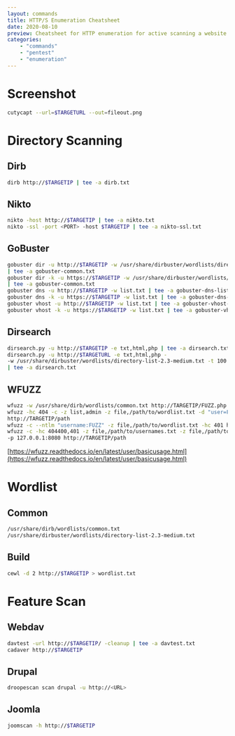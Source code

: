 ```yaml
---
layout: commands
title: HTTP/S Enumeration Cheatsheet
date: 2020-08-10
preview: Cheatsheet for HTTP enumeration for active scanning a website
categories: 
    - "commands"
    - "pentest"
    - "enumeration"
---
```


# Screenshot

```bash
cutycapt --url=$TARGETURL --out=fileout.png
```

# Directory Scanning

## Dirb

```bash
dirb http://$TARGETIP | tee -a dirb.txt
```

## Nikto

```bash
nikto -host http://$TARGETIP | tee -a nikto.txt
nikto -ssl -port <PORT> -host $TARGETIP | tee -a nikto-ssl.txt
```
## GoBuster

```bash
gobuster dir -u http://$TARGETIP -w /usr/share/dirbuster/wordlists/directory-list-2.3-medium.txt \
| tee -a gobuster-common.txt
gobuster dir -k -u https://$TARGETIP -w /usr/share/dirbuster/wordlists/directory-list-2.3-medium.txt \
| tee -a gobuster-common.txt
gobuster dns -u http://$TARGETIP -w list.txt | tee -a gobuster-dns-list.txt
gobuster dns -k -u https://$TARGETIP -w list.txt | tee -a gobuster-dns-list.txt
gobuster vhost -u http://$TARGETIP -w list.txt | tee -a gobuster-vhost-list.txt
gobuster vhost -k -u https://$TARGETIP -w list.txt | tee -a gobuster-vhost-list.txt
```

## Dirsearch

```bash
dirsearch.py -u http://$TARGETIP -e txt,html,php | tee -a dirsearch.txt
dirsearch.py -u http://$TARGETURL -e txt,html,php -
-w /usr/share/dirbuster/wordlists/directory-list-2.3-medium.txt -t 100 
| tee -a dirsearch.txt
```

## WFUZZ

```bash
wfuzz -w /usr/share/dirb/wordlists/common.txt http://TARGETIP/FUZZ.php
wfuzz -hc 404 -c -z list,admin -z file,/path/to/wordlist.txt -d "user=FUZZ&password=FUZ2Z" \
http://TARGETIP/path
wfuzz -c --ntlm "username:FUZZ" -z file,/path/to/wordlist.txt -hc 401 http://$TARGETIP/path
wfuzz -c -hc 404400,401 -z file,/path/to/usernames.txt -z file,/path/to/wordlist.txt --basic "FUZZ:FUZ2Z" \
-p 127.0.0.1:8080 http://TARGETIP/path
```

[https://wfuzz.readthedocs.io/en/latest/user/basicusage.html](https://wfuzz.readthedocs.io/en/latest/user/basicusage.html)

# Wordlist

## Common

```bash
/usr/share/dirb/wordlists/common.txt
/usr/share/dirbuster/wordlists/directory-list-2.3-medium.txt
```

## Build

```bash
cewl -d 2 http://$TARGETIP > wordlist.txt
```

# Feature Scan

## Webdav

```bash
davtest -url http://$TARGETIP/ -cleanup | tee -a davtest.txt
cadaver http://$TARGETIP
```

## Drupal

```bash
droopescan scan drupal -u http://<URL>
```

## Joomla

```bash
joomscan -h http://$TARGETIP
```